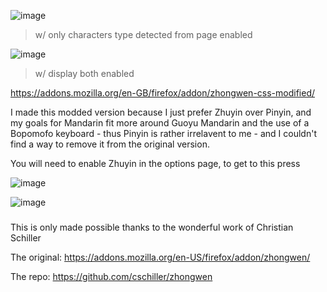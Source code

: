 ![image](https://github.com/user-attachments/assets/f0b818e7-3f19-4dff-9caa-0db71d91b989)
>w/ only characters type detected from page enabled

![image](https://github.com/user-attachments/assets/a0fc32f4-cf46-4210-bd99-691c04a76701)
>w/ display both enabled

https://addons.mozilla.org/en-GB/firefox/addon/zhongwen-css-modified/

I made this modded version because I just prefer Zhuyin over Pinyin, and my goals for Mandarin fit more around Guoyu Mandarin and the use of a Bopomofo keyboard - thus Pinyin is rather irrelavent to me - and I couldn't find a way to remove it from the original version.

You will need to enable Zhuyin in the options page, to get to this press

![image](https://github.com/user-attachments/assets/3e96fb24-6a60-4c24-88d0-499b88bf14a4)

![image](https://github.com/user-attachments/assets/2e1c654a-6ca5-4d60-9e56-c2ffaf1e5d41)

###
This is only made possible thanks to the wonderful work of Christian Schiller

The original: https://addons.mozilla.org/en-US/firefox/addon/zhongwen/

The repo: https://github.com/cschiller/zhongwen
